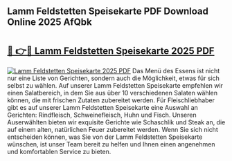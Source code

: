 ## Lamm Feldstetten Speisekarte PDF Download Online 2025 AfQbk

# <h2><a href="http://gc6ssmc.nevu.top/?p=Lamm+Feldstetten+Speisekarte">🔗 👉🔴 Lamm Feldstetten Speisekarte 2025 PDF</a></h2>

[![Lamm Feldstetten Speisekarte 2025 PDF](https://i.imgur.com/dBaPXMq.png)](http://gc6ssmc.nevu.top/?p=Lamm+Feldstetten+Speisekarte)
Das Menü des Essens ist nicht nur eine Liste von Gerichten, sondern auch die Möglichkeit, etwas für sich selbst zu wählen. Auf unserer Lamm Feldstetten Speisekarte empfehlen wir einen Salatbereich, in dem Sie aus über 10 verschiedenen Salaten wählen können, die mit frischen Zutaten zubereitet werden. Für Fleischliebhaber gibt es auf unserer Lamm Feldstetten Speisekarte eine Auswahl an Gerichten: Rindfleisch, Schweinefleisch, Huhn und Fisch. Unseren Auserwählten bieten wir exquisite Gerichte wie Schaschlik und Steak an, die auf einem alten, natürlichen Feuer zubereitet werden. Wenn Sie sich nicht entscheiden können, was Sie von der Lamm Feldstetten Speisekarte wünschen, ist unser Team bereit zu helfen und Ihnen einen angenehmen und komfortablen Service zu bieten.
